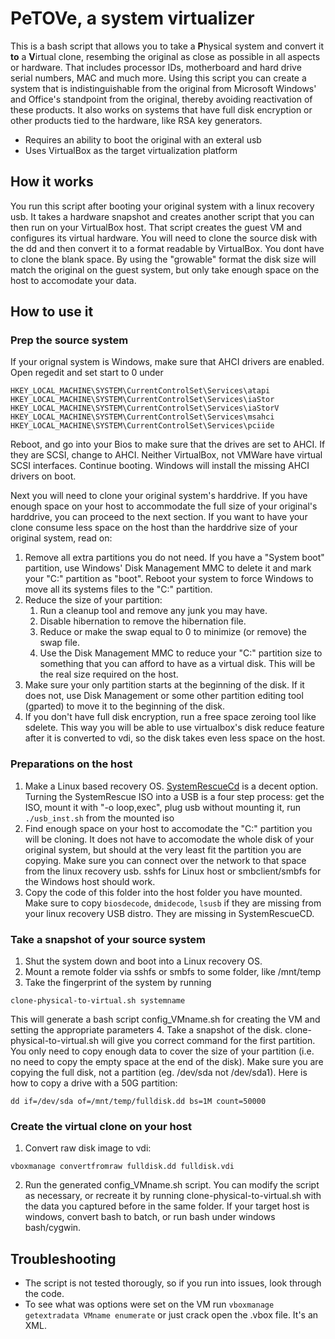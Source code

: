# PeTOVe, a system virtualizer

This is a bash script that allows you to take a **P**hysical system and convert it **to** a **V**irtual clone, resembing the original as close as possible in all aspects or hardware. That includes processor IDs, motherboard and hard drive serial numbers, MAC and much more.
Using this script you can create a system that is indistinguishable from the original from Microsoft Windows' and Office's standpoint from the original, thereby avoiding reactivation of these products. It also works on systems that have full disk encryption or other products tied to the hardware, like RSA key generators.

* Requires an ability to boot the original with an exteral usb
* Uses VirtualBox as the target virtualization platform

## How it works

You run this script after booting your original system with a linux recovery usb. It takes a hardware snapshot and creates another script that you can then run on your VirtualBox host. That script creates the guest VM and configures its virtual hardware.
You will need to clone the source disk with the dd and then convert it to a format readable by VirtualBox. You dont have to clone the blank space. By using the "growable" format the disk size will match the original on the guest system, but only take enough space on the host to accomodate your data.

## How to use it

### Prep the source system
If your orignal system is Windows, make sure that AHCI drivers are enabled. Open regedit and set start to 0 under
````
HKEY_LOCAL_MACHINE\SYSTEM\CurrentControlSet\Services\atapi
HKEY_LOCAL_MACHINE\SYSTEM\CurrentControlSet\Services\iaStor
HKEY_LOCAL_MACHINE\SYSTEM\CurrentControlSet\Services\iaStorV
HKEY_LOCAL_MACHINE\SYSTEM\CurrentControlSet\Services\msahci
HKEY_LOCAL_MACHINE\SYSTEM\CurrentControlSet\Services\pciide
````
Reboot, and go into your Bios to make sure that the drives are set to AHCI. If they are SCSI, change to AHCI. Neither VirtualBox, not VMWare have virtual SCSI interfaces.
Continue booting. Windows will install the missing AHCI drivers on boot.

Next you will need to clone your original system's harddrive. If you have enough space on your host to accommodate the full size of your original's harddrive, you can proceed to the next section. If you want to have your clone consume less space on the host than the harddrive size of your original system, read on:

1. Remove all extra partitions you do not need. If you have a "System boot" partition, use Windows' Disk Management MMC to delete it and mark your "C:" partition as "boot". Reboot your system to force Windows to move all its systems files to the "C:" partition.
2. Reduce the size of your partition:
	1. Run a cleanup tool and remove any junk you may have.
    2. Disable hibernation to remove the hibernation file.
    3. Reduce or make the swap equal to 0 to minimize (or remove) the swap file.
    4. Use the Disk Management MMC to reduce your "C:" partition size to something that you can afford to have as a virtual disk. This will be the real size required on the host.
2. Make sure your only partition starts at the beginning of the disk. If it does not, use Disk Management or some other partition editing tool (gparted) to move it to the beginning of the disk.
3. If you don't have full disk encryption, run a free space zeroing tool like sdelete. This way you will be able to use virtualbox's disk reduce feature after it is converted to vdi, so the disk takes even less space on the host.

### Preparations on the host
1. Make a Linux based recovery OS. [SystemRescueCd](https://www.system-rescue-cd.org/SystemRescueCd_Homepage) is a decent option. Turning the SystemRescue ISO into a USB is a four step process: get the ISO, mount it with "-o loop,exec", plug usb without mounting it, run `./usb_inst.sh` from the mounted iso
2. Find enough space on your host to accomodate the "C:" partition you will be cloning. It does not have to accomodate the whole disk of your original system, but should at the very least fit the partition you are copying. Make sure you can connect over the network to that space from the linux recovery usb. sshfs for Linux host or smbclient/smbfs for the Windows host should work.
3. Copy the code of this folder into the host folder you have mounted. Make sure to copy `biosdecode`, `dmidecode`, `lsusb` if they are missing from your linux recovery USB distro. They are missing in SystemRescueCD.

### Take a snapshot of your source system
1. Shut the system down and boot into a Linux recovery OS.
2. Mount a remote folder via sshfs or smbfs to some folder, like /mnt/temp
3.  Take the fingerprint of the system by running
```
clone-physical-to-virtual.sh systemname
```
This will generate a bash script config_VMname.sh for creating the VM and setting the appropriate parameters
4. Take a snapshot of the disk. clone-physical-to-virtual.sh will give you correct command for the first partition. You only need to copy enough data to cover the size of your partition (i.e. no need to copy the empty space at the end of the disk). Make sure you are copying the full disk, not a partition (eg. /dev/sda not /dev/sda1). Here is how to copy a drive with a 50G partition:
```
dd if=/dev/sda of=/mnt/temp/fulldisk.dd bs=1M count=50000
```

### Create the virtual clone on your host
1. Convert raw disk image to vdi:
```
vboxmanage convertfromraw fulldisk.dd fulldisk.vdi
```
2. Run the generated config_VMname.sh script.
You can modify the script as necessary, or recreate it by running clone-physical-to-virtual.sh with the data you captured before in the same folder.
If your target host is windows, convert bash to batch, or run bash under windows bash/cygwin.

## Troubleshooting
* The script is not tested thorougly, so if you run into issues, look through the code.
* To see what was options were set on the VM run `vboxmanage getextradata VMname enumerate` or just crack open the .vbox file. It's an XML.
